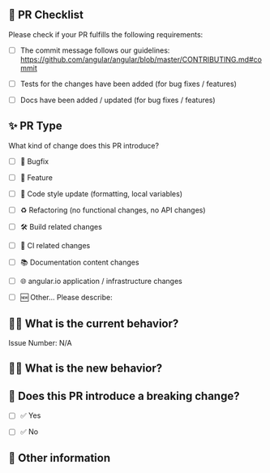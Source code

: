 ## 📌 PR Checklist
Please check if your PR fulfills the following requirements:

- [ ] The commit message follows our guidelines: https://github.com/angular/angular/blob/master/CONTRIBUTING.md#commit
- [ ] Tests for the changes have been added (for bug fixes / features)
- [ ] Docs have been added / updated (for bug fixes / features)


## ✨ PR Type
What kind of change does this PR introduce?

<!-- Please check the one that applies to this PR using "x". -->

- [ ] 🐛 Bugfix
- [ ] 🚀 Feature
- [ ] 📝 Code style update (formatting, local variables)
- [ ] ♻️ Refactoring (no functional changes, no API changes)
- [ ] 🛠️ Build related changes
- [ ] 🔄 CI related changes
- [ ] 📚 Documentation content changes
- [ ] 🌐 angular.io application / infrastructure changes
- [ ] 🆕 Other... Please describe:


## 🧑‍💻 What is the current behavior?
<!-- Please describe the current behavior that you are modifying, or link to a relevant issue. -->

Issue Number: N/A


## 🚶‍♀️ What is the new behavior?


## 🚨 Does this PR introduce a breaking change?

- [ ] ✅ Yes
- [ ] ✅ No


<!-- If this PR contains a breaking change, please describe the impact and migration path for existing applications below. -->


## 📸 Other information
